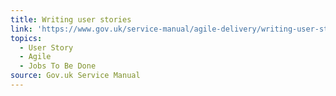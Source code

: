 ```yaml
---
title: Writing user stories
link: 'https://www.gov.uk/service-manual/agile-delivery/writing-user-stories'
topics:
  - User Story
  - Agile
  - Jobs To Be Done
source: Gov.uk Service Manual
---
```


